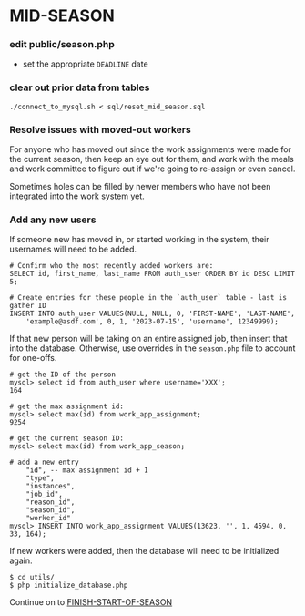 # MID-SEASON

### edit public/season.php
* set the appropriate `DEADLINE` date

### clear out prior data from tables
`./connect_to_mysql.sh < sql/reset_mid_season.sql`

### Resolve issues with moved-out workers

For anyone who has moved out since the work assignments were made for the
current season, then keep an eye out for them, and work with the meals and work
committee to figure out if we're going to re-assign or even cancel.

Sometimes holes can be filled by newer members who have not been integrated
into the work system yet.

### Add any new users

If someone new has moved in, or started working in the system, their usernames
will need to be added.

```
# Confirm who the most recently added workers are:
SELECT id, first_name, last_name FROM auth_user ORDER BY id DESC LIMIT 5;

# Create entries for these people in the `auth_user` table - last is gather ID
INSERT INTO auth_user VALUES(NULL, NULL, 0, 'FIRST-NAME', 'LAST-NAME',
	'example@asdf.com', 0, 1, '2023-07-15', 'username', 12349999);
```

If that new person will be taking on an entire assigned job, then insert that
into the database. Otherwise, use overrides in the `season.php` file to account
for one-offs.
```
# get the ID of the person
mysql> select id from auth_user where username='XXX';
164

# get the max assignment id:
mysql> select max(id) from work_app_assignment;
9254

# get the current season ID:
mysql> select max(id) from work_app_season;

# add a new entry
	"id", -- max assignment id + 1
	"type", 
	"instances",
	"job_id",
	"reason_id",
	"season_id",
	"worker_id"
mysql> INSERT INTO work_app_assignment VALUES(13623, '', 1, 4594, 0, 33, 164);
```

If new workers were added, then the database will need to be initialized again.

```
$ cd utils/
$ php initialize_database.php
```

Continue on to [FINISH-START-OF-SEASON](./DIRECTIONS_START_COMPLETE.md)

